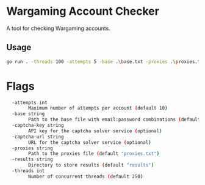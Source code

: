 # Wargaming Account Checker

A tool for checking Wargaming accounts.

## Usage

```bash
go run . -threads 100 -attempts 5 -base .\base.txt -proxies .\proxies.txt
```

# Flags

```bash
  -attempts int
        Maximum number of attempts per account (default 10)
  -base string
        Path to the base file with email:password combinations (default "base.txt")
  -captcha-key string
        API key for the captcha solver service (optional)
  -captcha-url string
        URL for the captcha solver service (optional)
  -proxies string
        Path to the proxies file (default "proxies.txt")
  -results string
        Directory to store results (default "results")
  -threads int
        Number of concurrent threads (default 250)
```